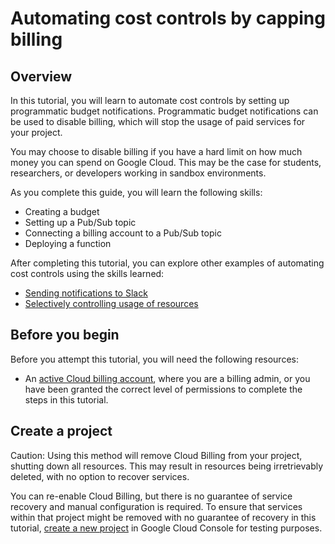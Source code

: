 # Automating cost controls by capping billing

## Overview

In this tutorial, you will learn to automate cost controls by setting up programmatic budget notifications. 
Programmatic budget notifications can be used to disable billing, which will stop the usage of paid services for your project. 

You may choose to disable billing if you have a hard limit on how much money you can spend on Google Cloud. 
This may be the case for students, researchers, or developers working in sandbox environments.

As you complete this guide, you will learn the following skills: 
+ Creating a budget
+ Setting up a Pub/Sub topic
+ Connecting a billing account to a Pub/Sub topic
+ Deploying a function

After completing this tutorial, you can explore other examples
of automating cost controls using the skills learned:
+ [Sending notifications to Slack](https://cloud.google.com/billing/docs/how-to/notify#send_notifications_to_slack)
+ [Selectively controlling usage of resources](https://cloud.google.com/billing/docs/how-to/notify#selectively_control_usage)

## Before you begin

Before you attempt this tutorial, you will need the following 
resources:
+ An [active Cloud billing account](https://cloud.google.com/billing/docs/how-to/manage-billing-account#create_a_new_billing_account), where you are a billing admin, or you have been granted the correct level of permissions to complete the steps in this tutorial.

## Create a project

Caution: Using this method will remove Cloud Billing from your project, shutting down all resources. 
This may result in resources being irretrievably deleted, with no option to recover services. 

You can re-enable Cloud Billing, but there is no guarantee of service recovery and manual configuration is required. 
To ensure that services within that project might be removed with no guarantee of recovery in this tutorial, [create a new project](https://cloud.google.com/resource-manager/docs/creating-managing-projects#console) in Google Cloud Console for testing purposes. 
